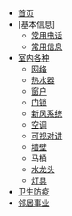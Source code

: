 - [首页](/)
- [基本信息]
  - [常用电话](/tel.md)
  - [常用信息](/info.md)
- [室内各种]()
  - [网络](./rooms/network.md)
  - [热水器](/rooms/reshuiqi.md)
  - [窗户](/rooms/windows.md)
  - [门锁](/rooms/door.md)
  - [新风系统](/rooms/newwind.md)
  - [空调](/rooms/air.md)
  - [可视对讲](/rooms/monitor.md)
  - [墙壁](/rooms/wall.md)
  - [马桶](/rooms/toilet.md)
  - [水龙头](/rooms/tap.md)
  - [灯具](/rooms/light.md)
- [卫生防疫](/medical.md)
- [邻居事业](/nextdoor.md)